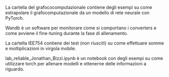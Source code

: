 La cartella del grafococomputazionale contiene degli esempi su come estrapolare il grafocomputazionale da un modello di rete neurale con PyTorch.


Wandb è un software per monitorare come si comportano i converters e come avviene il fine-tuning durante la fase di allenamento. 

La cartella IEE754 contiene dei test (non riusciti) su come effettuare somme e moltiplicazioni in virgola mobile.


lab_reliable_Jonathan_Bizzi.ipynb è un notebook con degli esempi su come utilizzare torch per allenare modelli e ottenerne delle informazioni a riguardo.
